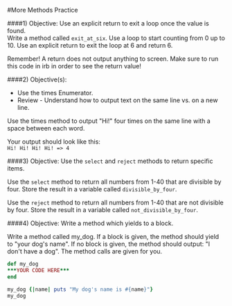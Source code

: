 #More Methods Practice  

####1) Objective: Use an explicit return to exit a loop once the value is found.  
Write a method called `exit_at_six`. Use a loop to start counting from 0 up to 10. Use an explicit return to exit the loop at 6 and return 6.  

Remember! A return does not output anything to screen. Make sure to run this code in irb in order to see the return value!

####2) Objective(s):
* Use the times Enumerator.  
* Review - Understand how to output text on the same line vs. on a new line.  

Use the times method to output "Hi!" four times on the same line with a space between each word.  

Your output should look like this:  
`Hi! Hi! Hi! Hi! => 4`  


####3) Objective: Use the `select` and `reject` methods to return specific items.  

Use the `select` method to return all numbers from 1-40 that are divisible by four. Store the result in a variable called `divisible_by_four`.  


Use the `reject` method to return all numbers from 1-40 that are not divisible by four. Store the result in a variable called `not_divisible_by_four`.  


####4) Objective: Write a method which yields to a block.  

Write a method called my_dog. If a block is given, the method should yield to "your dog's name". If no block is given, the method should output: "I don't have a dog". The method calls are given for you.  

```ruby
def my_dog
***YOUR CODE HERE***
end

my_dog {|name| puts "My dog's name is #{name}"}
my_dog
```
